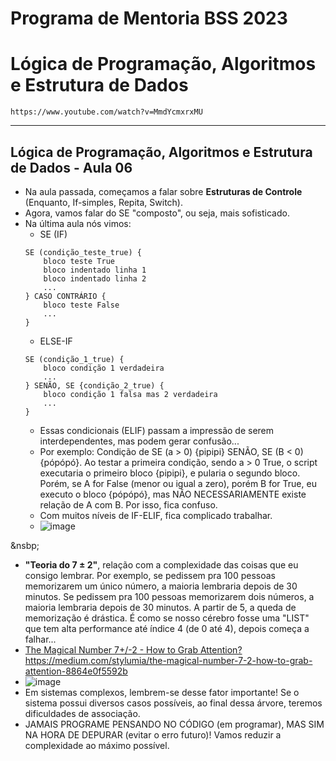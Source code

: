 # Programa de Mentoria BSS 2023
# Lógica de Programação, Algoritmos e Estrutura de Dados

``` https://www.youtube.com/watch?v=MmdYcmxrxMU ```

___

## Lógica de Programação, Algoritmos e Estrutura de Dados - Aula 06

- Na aula passada, começamos a falar sobre **Estruturas de Controle** (Enquanto, If-simples, Repita, Switch).
- Agora, vamos falar do SE "composto", ou seja, mais sofisticado.
- Na última aula nós vimos:
  - SE (IF)
  ```portugol
  SE (condição_teste_true) {
      bloco teste True
      bloco indentado linha 1
      bloco indentado linha 2
      ...
  } CASO CONTRÁRIO {
      bloco teste False
      ...
  }
  ```
  - ELSE-IF
  ```portugol
  SE (condição_1_true) {
      bloco condição 1 verdadeira
      ...
  } SENÃO, SE {condição_2_true) {
      bloco condição 1 falsa mas 2 verdadeira
      ...
  } 
  ``` 
  - Essas condicionais (ELIF) passam a impressão de serem interdependentes, mas podem gerar confusão...
  - Por exemplo: Condição de SE (a > 0) {pipipi} SENÃO, SE (B < 0) {pópópó}. Ao testar a primeira condição, sendo a > 0 True, o script executaria o primeiro bloco {pipipi}, e pularia o segundo bloco. Porém, se A for False (menor ou igual a zero), porém B for True, eu executo o bloco {pópópó}, mas NÃO NECESSARIAMENTE existe relação de A com B. Por isso, fica confuso.
  - Com muitos níveis de IF-ELIF, fica complicado trabalhar.
  - ![image](https://github.com/danielmassita/2023-Mentoria-BSS/assets/111195175/5e90cc2f-7511-4e8f-91ac-ed3b0de6f239)

&nsbp;
  - **"Teoria do 7 ± 2"**, relação com a complexidade das coisas que eu consigo lembrar. Por exemplo, se pedissem pra 100 pessoas memorizarem um único número, a maioria lembraria depois de 30 minutos. Se pedissem pra 100 pessoas memorizarem dois números, a maioria lembraria depois de 30 minutos. A partir de 5, a queda de memorização é drástica. É como se nosso cérebro fosse uma "LIST" que tem alta performance até índice 4 (de 0 até 4), depois começa a falhar...
  - [The Magical Number 7+/-2 - How to Grab Attention?](https://medium.com/stylumia/the-magical-number-7-2-how-to-grab-attention-8864e0f5592b)https://medium.com/stylumia/the-magical-number-7-2-how-to-grab-attention-8864e0f5592b
  - ![image](https://github.com/danielmassita/2023-Mentoria-BSS/assets/111195175/2b265a6b-821e-44df-a6a3-1f8ba0370790)
  - Em sistemas complexos, lembrem-se desse fator importante! Se o sistema possui diversos casos possíveis, ao final dessa árvore, teremos dificuldades de associação.
  - JAMAIS PROGRAME PENSANDO NO CÓDIGO (em programar), MAS SIM NA HORA DE DEPURAR (evitar o erro futuro)! Vamos reduzir a complexidade ao máximo possível. 

